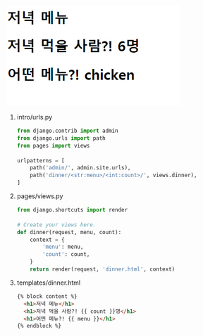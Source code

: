 ![image-20210831183418406](md-images/image-20210831183418406.png)

1. intro/urls.py

   ```python
   from django.contrib import admin
   from django.urls import path
   from pages import views
   
   urlpatterns = [
       path('admin/', admin.site.urls),
       path('dinner/<str:menu>/<int:count>/', views.dinner),
   ]
   ```

   

2. pages/views.py

   ```python
   from django.shortcuts import render
   
   # Create your views here.
   def dinner(request, menu, count):
       context = {
           'menu': menu,
           'count': count,
       }
       return render(request, 'dinner.html', context)
   ```

   

3. templates/dinner.html

   ```html
   {% block content %}
     <h1>저녁 메뉴</h1>
     <h1>저녁 먹을 사람?! {{ count }}명</h1>
     <h1>어떤 메뉴?! {{ menu }}</h1>
   {% endblock %}
   ```

   
